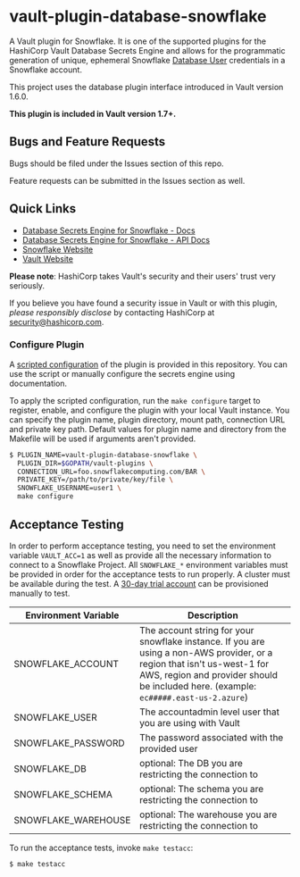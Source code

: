 # vault-plugin-database-snowflake

A Vault plugin for Snowflake. It is one of the supported plugins for the HashiCorp 
Vault Database Secrets Engine and allows for the programmatic generation of unique, 
ephemeral Snowflake [Database User](https://docs.snowflake.com/en/user-guide/admin-user-management.html) 
credentials in a Snowflake account.

This project uses the database plugin interface introduced in Vault version 1.6.0.

**This plugin is included in Vault version 1.7+.**

## Bugs and Feature Requests

Bugs should be filed under the Issues section of this repo.

Feature requests can be submitted in the Issues section as well.

## Quick Links

 * [Database Secrets Engine for Snowflake - Docs](https://developer.hashicorp.com/vault/docs/secrets/databases/snowflake)
 * [Database Secrets Engine for Snowflake - API Docs](https://developer.hashicorp.com/vault/api-docs/secret/databases/snowflake)
 * [Snowflake Website](https://www.snowflake.com/)
 * [Vault Website](https://www.vaultproject.io)
 
**Please note**: HashiCorp takes Vault's security and their users' trust very seriously.

If you believe you have found a security issue in Vault or with this plugin, _please 
responsibly disclose_ by contacting HashiCorp at [security@hashicorp.com](mailto:security@hashicorp.com).

### Configure Plugin

A [scripted configuration](bootstrap/configure.sh) of the plugin is provided in
this repository. You can use the script or manually configure the secrets engine
using documentation.

To apply the scripted configuration, run the `make configure` target to
register, enable, and configure the plugin with your local Vault instance. You
can specify the plugin name, plugin directory, mount path, connection URL and
private key path. Default values for plugin name and directory from the
Makefile will be used if arguments aren't provided.

```sh
$ PLUGIN_NAME=vault-plugin-database-snowflake \
  PLUGIN_DIR=$GOPATH/vault-plugins \
  CONNECTION_URL=foo.snowflakecomputing.com/BAR \
  PRIVATE_KEY=/path/to/private/key/file \
  SNOWFLAKE_USERNAME=user1 \
  make configure
```


## Acceptance Testing

In order to perform acceptance testing, you need to set the environment variable `VAULT_ACC=1` 
as well as provide all the necessary information to connect to a Snowflake Project. All 
`SNOWFLAKE_*` environment variables must be provided in order for the acceptance tests to 
run properly. A cluster must be available during the test. A [30-day trial account](https://signup.snowflake.com/) 
can be provisioned manually to test.

| Environment Variable | Description |
|----------------------|-------------|
| SNOWFLAKE_ACCOUNT    | The account string for your snowflake instance. If you are using a non-AWS provider, or a region that isn't us-west-1 for AWS, region and provider should be included here. (example: `ec#####.east-us-2.azure`) |
| SNOWFLAKE_USER       | The accountadmin level user that you are using with Vault |
| SNOWFLAKE_PASSWORD   | The password associated with the provided user |
| SNOWFLAKE_DB         | optional: The DB you are restricting the connection to |
| SNOWFLAKE_SCHEMA     | optional: The schema you are restricting the connection to |
| SNOWFLAKE_WAREHOUSE  | optional: The warehouse you are restricting the connection to |

To run the acceptance tests, invoke `make testacc`:

```sh
$ make testacc
```
